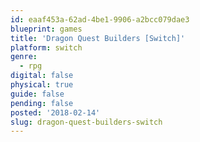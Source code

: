 ```yaml
---
id: eaaf453a-62ad-4be1-9906-a2bcc079dae3
blueprint: games
title: 'Dragon Quest Builders [Switch]'
platform: switch
genre:
  - rpg
digital: false
physical: true
guide: false
pending: false
posted: '2018-02-14'
slug: dragon-quest-builders-switch
---
```

